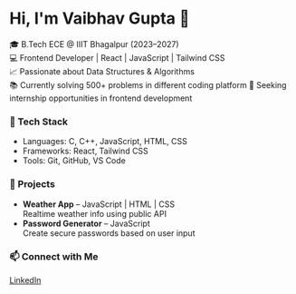 # Hi, I'm Vaibhav Gupta 👋

🎓 B.Tech ECE @ IIIT Bhagalpur (2023–2027)  
💻 Frontend Developer | React | JavaScript | Tailwind CSS  
📈 Passionate about Data Structures & Algorithms  
📚 Currently solving 500+ problems in different coding platform 
🚀 Seeking internship opportunities in frontend development

### 🔧 Tech Stack
- Languages: C, C++, JavaScript, HTML, CSS
- Frameworks: React, Tailwind CSS
- Tools: Git, GitHub, VS Code

### 📌 Projects
- **Weather App** – JavaScript | HTML | CSS  
  Realtime weather info using public API  
- **Password Generator** – JavaScript  
  Create secure passwords based on user input

### 📫 Connect with Me
[LinkedIn](https://www.linkedin.com/in/vaibhav-gupta-170a0b288/)

